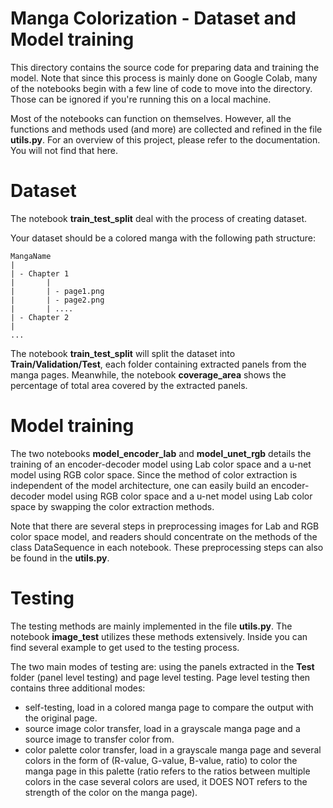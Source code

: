 # Manga Colorization - Dataset and Model training

This directory contains the source code for preparing data and training the model. Note that since this process is mainly done on Google Colab, many of the notebooks begin with a few line of code to move into the directory. Those can be ignored if you're running this on a local machine.

Most of the notebooks can function on themselves. However, all the functions and methods used (and more) are collected and refined in the file **utils.py**. For an overview of this project, please refer to the documentation. You will not find that here.


# Dataset

The notebook **train_test_split** deal with the process of creating dataset.

Your dataset should be a colored manga with the following path structure:
```{python}
MangaName
|
| - Chapter 1
|		|
|		| - page1.png
|		| - page2.png
|		| ....
| - Chapter 2
|
...
```
The notebook **train_test_split** will split the dataset into **Train/Validation/Test**, each folder containing extracted panels from the manga pages.
Meanwhile, the notebook **coverage_area** shows the percentage of total area covered by the extracted panels.

# Model training

The two notebooks **model_encoder_lab** and **model_unet_rgb** details the training of an encoder-decoder model using Lab color space and a u-net model using RGB color space. Since the method of color extraction is independent of the model architecture, one can easily build an encoder-decoder model using RGB color space and a u-net model using Lab color space by swapping the color extraction methods.

Note that there are several steps in preprocessing images for Lab and RGB color space model, and readers should concentrate on the methods of the class DataSequence in each notebook. These preprocessing steps can also be found in the **utils.py**.

# Testing

The testing methods are mainly implemented in the file **utils.py**. The notebook **image_test** utilizes these methods extensively. Inside you can find several example to get used to the testing process.

The two main modes of testing are: using the panels extracted in the **Test** folder (panel level testing) and page level testing. Page level testing then contains three additional modes:

-	self-testing, load in a colored manga page to compare the output with the original page.
-	source image color transfer, load in a grayscale manga page and a source image to transfer color from.
-	color palette color transfer, load in a grayscale manga page and several colors in the form of (R-value, G-value, B-value, ratio) to color the manga page in this palette (ratio refers to the ratios between multiple colors in the case several colors are used, it DOES NOT refers to the strength of the color on the manga page).